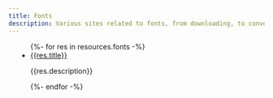 ```yaml
---
title: Fonts
description: Various sites related to fonts, from downloading, to converting.
---
```


<ul class="sk-content" style="list-style-type:disc;max-width: 50ch;margin: 0 auto;">
{%- for res in resources.fonts -%}
    <li><a href="{{res.url}}">{{res.title}}</a>
    <p>{{res.description}}</p></li>
{%- endfor -%}
</ul>
